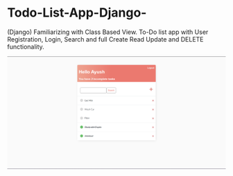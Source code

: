 # Todo-List-App-Django-
(Django) Familiarizing with Class Based View. To-Do list app with User Registration, Login, Search and full Create Read Update and DELETE functionality.

![Preview](./gitAssets/To-do.png)
